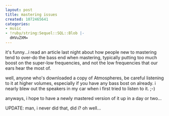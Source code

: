 ```yaml
---
layout: post
title: mastering issues
created: 1072465641
categories:
- music
- !ruby/string:Sequel::SQL::Blob |-
  dHVuZXM=
---
```

it's funny...i read an article last night about how people new to mastering tend to over-do the bass end when mastering, typically putting too much boost on the super-low frequencies, and not the low frequencies that our ears hear the most of.

well, anyone who's downloaded a copy of Atmospheres, be careful listening to it at higher volumes, especially if you have any bass bost on already. i nearly blew out the speakers in my car when i first tried to listen to it. ;-)

anyways, i hope to have a newly mastered version of it up in a day or two...

UPDATE: man, i never did that, did i? oh well...
